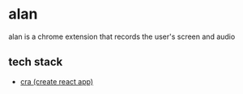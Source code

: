 # alan

alan is a chrome extension that records the user's screen and audio

## tech stack

- [cra (create react app)](./CRA.md)
